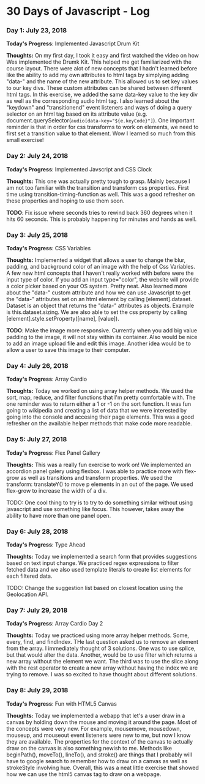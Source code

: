 # 30 Days of Javascript - Log

### Day 1: July 23, 2018

**Today's Progress**: Implemented Javascript Drum Kit

**Thoughts:** On my first day, I took it easy and first watched the video on how Wes implemented the Drumk Kit. This helped me get
familiarized with the course layout. There were alot of new concepts that I hadn't learned before like the ability to add my own
attributes to html tags by simplying adding "data-" and the name of the new attribute. This allowed us to set key values to our key divs.
These custom attributes can be shared between different html tags. In this exercise, we added the same data-key value to the key div as well
as the corresponding audio html tag. I also learned about the "keydown" and "transitionend" event listeners and ways of doing a query selector
on an html tag based on its attribute value (e.g. document.querySelector(`audio[data-key="${e.keyCode}"]`). One important reminder is that in
order for css transforms to work on elements, we need to first set a transition value to that element. Wow I learned so much from this small exercise!

### Day 2: July 24, 2018

**Today's Progress**: Implemented Javscript and CSS Clock

**Thoughts:** This one was actually pretty tough to grasp. Mainly because I am not too familiar with the transition and transform css properties. First time using transition-timing-function as well. This was a good refresher on these properties and hoping to use them soon.

**TODO**: Fix issue where seconds tries to rewind back 360 degrees when it hits 60 seconds. This is probably happening for minutes and hands as well.

### Day 3: July 25, 2018

**Today's Progress**: CSS Variables

**Thoughts:** Implemented a widget that allows a user to change the blur, padding, and background color of an image with the help of Css Variables. A few new html concepts that I haven't really worked with before were the input type of color. If you add an input type="color", the website will provide a color picker based on your OS system. Pretty neat. Also learned more about the "data-" custom attribute and how we can use Javascript to get the "data-" attributes set on an html element by calling [element].dataset. Dataset is an object that returns the "data-" attributes as objects. Example is this.dataset.sizing. We are also able to set the css property by calling [element].style.setProperty([name], [value]).

**TODO**: Make the image more responsive. Currently when you add big value padding to the image, it will not stay within its container. Also would be nice to add an image upload file and edit this image. Another idea would be to allow a user to save this image to their computer.

### Day 4: July 26, 2018

**Today's Progress**: Array Cardio

**Thoughts:** Today we worked on using array helper methods. We used the sort, map, reduce, and filter functions that I'm pretty comfortable with. The one reminder was to return either a 1 or -1 on the sort function. It was fun going to wikipedia and creating a list of data that we were interested by going into the console and accesing their page elements. This was a good refresher on the available helper methods that make code more readable.

### Day 5: July 27, 2018

**Today's Progress**: Flex Panel Gallery

**Thoughts:** This was a really fun exercise to work on! We implemented an accordion panel galery using flexbox. I was able to practice more with flex-grow as well as transitions and transform properties. We used the transform: translateY() to move p elements in an out of the page. We used flex-grow to increase the width of a div.

TODO: One cool thing to try is to try to do something similar without using javascript and use something like focus. This however, takes away the ability to have more than one panel open.

### Day 6: July 28, 2018

**Today's Progress**: Type Ahead

**Thoughts:** Today we implemented a search form that provides suggestions based on text input change. We practiced regex expressions to filter fetched data and we also used template literals to create list elements for each filtered data.

TODO: Change the suggestion list based on closest location using the Geolocation API.

### Day 7: July 29, 2018

**Today's Progress**: Array Cardio Day 2

**Thoughts:** Today we practiced using more array helper methods. Some, every, find, and findIndex. THe last question asked us to remove an element from the array. I immediately thought of 3 solutions. One was to use splice, but that would alter the data. Another, would be to use filter which returns a new array without the element we want. The third was to use the slice along with the rest operator to create a new array without having the index we are trying to remove. I was so excited to have thought about different solutions.

### Day 8: July 29, 2018

**Today's Progress**: Fun with HTML5 Canvas

**Thoughts:** Today we implemented a webapp that let's a user draw in a canvas by holding down the mouse and moving it around the page. Most of the concepts were very new. For example, mousemove, mousedown, mouseup, and mouseout event listeners were new to me, but now I know they are available. The properties for the context of the canvas to actually draw on the canvas is also something newish to me. Methods like beginPath(), moveTo(), lineTo(), and stroke() are things that I probably will have to google search to remember how to draw on a canvas as well as strokeStyle involving hue. Overall, this was a neat little exercise that showed how we can use the html5 canvas tag to draw on a webpage.
